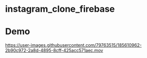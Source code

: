 # instagram_clone_firebase





<h1>Demo</h1>



https://user-images.githubusercontent.com/79763515/185610962-2b90c972-2a8d-4895-8cff-425acc571aec.mov

